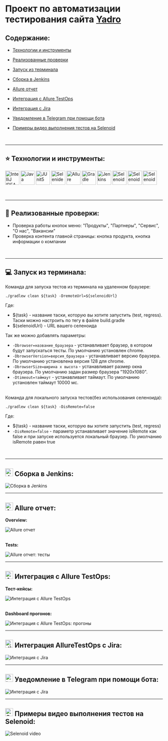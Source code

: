 
# Проект по автоматизации тестирования сайта [Yadro](https://yadro.com/)  


## **Содержание:**

* [Технологии и инструменты](#star-технологии-и-инструменты)

* [Реализованные проверки](#open_file_folder-реализованные-проверки)

* [Запуск из терминала](#computer-запуск-из-терминала)

* [Сборка в Jenkins](#img-width25-altjenkins-srcmediaiconsjenkinssvg-сборка-в-jenkins)

* [Allure отчет](#img-width25-altallure-srcmediaiconsalluresvg-allure-отчет)

* [Интеграция с Allure TestOps](#img-width25-altalluretestops-srcmediaiconsallure_tosvg-интеграция-с-allure-testops)

* [Интеграция с Jira](#img-width25-altjira-srcmediaiconsjirasvg-интеграция-alluretestops-с-jira)

* [Уведомление в Telegram при помощи бота](#img-width25-alttelegram-srcmediaiconstelegramsvg-уведомление-в-telegram-при-помощи-бота)

* [Примеры видео выполнения тестов на Selenoid](#img-width25-altselenoid-srcmediaiconsselenoidsvg-примеры-видео-выполнения-тестов-на-selenoid)  
<br>


---
## :star: Технологии и инструменты:

<p>
<img width="45" alt="IntelliJ IDEA" src="media/icons/Idea.svg">
<img width="45" alt="Java" src="media/icons/java.svg">
<img width="45" alt="JUnit5" src="media/icons/Junit5.svg">
<img width="45" alt="Selenide" src="media/icons/Selenide.svg">
<img width="45" alt="Allure" src="media/icons/Allure.svg">
<img width="45" alt="Gradle" src="media/icons/gradle-original.svg">
<img width="45" alt="Jenkins" src="media/icons/jenkins.svg">
<img width="45" alt="Selenoid" src="media/icons/Selenoid.svg">
<img width="45" alt="Selenoid" src="media/icons/Allure_TO.svg">
<img width="45" alt="Selenoid" src="media/icons/jira.svg">
</p>  
<br>


---
## :open_file_folder: Реализованные проверки:

- Проверка работы кнопок меню: "Продукты", "Партнеры", "Сервис", "О нас", "Вакансии"
- Проверка контента главной страницы: кнопка продукта, кнопка информации о компании  
<br>


---
## :computer: Запуск из терминала:

<p>Команда для запуска тестов из терминала на удаленном браузере:</p>

```
./gradlew clean ${task} -DremoteUrl=${selenoidUrl}
```

Где: 
- ${task} - название таски, которую вы хотите запустить (test, regress). Таски можно настроить по тегу в файле build.gradle
- ${selenoidUrl} - URL вашего селеноида

Так же можно добавлять параметры:
- `-Dbrowser=название_браузера` - устанавливает браузер, в котором будут запускаться тесты. По умолчанию установлен chrome.
- `-DbrowserVersion=версия_браузера` - устанавливает версию браузера. По умолчанию установлена версия 128 для chrome.
- `-DbrowserSize=ширина x высота` - устанавливает размер окна браузера. По умолчанию задан размер браузера "1920x1080".
- `-Dtimeout=таймаут` - устанавливает таймаут. По умолчанию установлен таймаут 10000 мс.
<br><br>

Команда для локального запуска тестов(без использования селеноида):

```
./gradlew clean ${task} -DisRemote=false
```
Где:
- ${task} - название таски, которую вы хотите запустить (test, regress)
- `-DisRemote=false` - параметр устанавливает значение isRemote как false и при запуске используется локальный браузер. По умолчанию isRemote равен true
<br>


---
## <img width="25" alt="Jenkins" src="media/icons/jenkins.svg"> Сборка в Jenkins:

<img alt="Сборка в Jenkins" src="media/images/jenkins.png">  
<br>


---
## <img width="25" alt="Allure" src="media/icons/Allure.svg"> Allure отчет:

**Overview:**

<img alt="Allure отчет" src="media/images/allure.png">
<br><br>

**Tests:**

<img alt="Allure отчет: тесты" src="media/images/allure-tests.png">  
<br>


---
## <img width="25" alt="AllureTestOps" src="media/icons/Allure_TO.svg"> Интеграция с Allure TestOps:


**Тест-кейсы:**

<img alt="Интеграция с Allure TestOps" src="media/images/AllureTestOps.png">
<br><br>

**Dashboard прогонов:**

<img alt="Интеграция с Allure TestOps: прогоны" src="media/images/AllureTestOps-прогоны.png">  
<br>


---
## <img width="25" alt="Jira" src="media/icons/jira.svg"> Интеграция AllureTestOps с Jira:

<img alt="Интеграция с Jira" src="media/images/jira.png">  
<br>


---
## <img width="25" alt="telegram" src="media/icons/telegram.svg"> Уведомление в Telegram при помощи бота:

<img alt="Интеграция с Jira" src="media/images/telegram.png">
<br>


---
## <img width="25" alt="Selenoid" src="media/icons/Selenoid.svg"> Примеры видео выполнения тестов на Selenoid:

<img alt="Selenoid video" src="media/gifs/selenoid-video.gif"> 